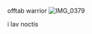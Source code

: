
offtab warrior
![IMG_0379](https://github.com/user-attachments/assets/6d6b20c5-a068-4f78-a471-8d286d662f40)


i lav noctis

